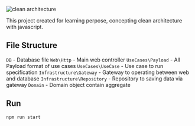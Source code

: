 ![clean architecture](https://blog.cleancoder.com/uncle-bob/images/2012-08-13-the-clean-architecture/CleanArchitecture.jpg)

This project created for learning perpose, concepting clean architecture with javascript.

## File Structure

`DB` - Database file
`Web\Http` - Main web controller 
`UseCases\Payload` - All Payload format of use cases
`UseCases\UseCase` - Use case to run specification 
`Infrastructure\Gateway` - Gateway to operating between web and database
`Infrastructure\Repository` - Repository to saving data via gateway
`Domain` - Domain object contain aggregate 

## Run
```bash
npm run start
```